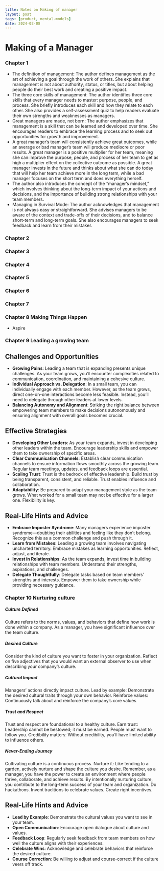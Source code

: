 ```yaml
---
title: Notes on Making of manager
layout: post
tags: [product, mental-models]
date: 2024-02-08
---
```


# Making of a Manager
### Chapter 1 
- The definition of management: The author defines management as the art of achieving a goal through the work of others. She explains that management is not about authority, status, or titles, but about helping people do their best work and creating a positive impact.
- The three core skills of management: The author identifies three core skills that every manager needs to master: purpose, people, and process. She briefly introduces each skill and how they relate to each other. She also provides a self-assessment quiz to help readers evaluate their own strengths and weaknesses as managers.
- Great managers are made, not born: The author emphasizes that management is a skill that can be learned and developed over time. She encourages readers to embrace the learning process and to seek out opportunities for growth and improvement.
- A great manager’s team will consistently achieve great outcomes, while an average or bad manager’s team will produce mediocre or poor results.
  A great manager is a positive multiplier for her team, meaning she can improve the purpose, people, and process of her team to get as high a multiplier effect on the collective outcome as possible.
  A great manager invests in the future and thinks about what she can do today that will help her team achieve more in the long term, while a bad manager focuses on the short term and does everything herself.
- The author also introduces the concept of the “manager’s mindset,” which involves thinking about the long-term impact of your actions and decisions, and the importance of building strong relationships with your team members.
- Managing in Survival Mode: The author acknowledges that management is not always easy or straightforward. She advises managers to be aware of the context and trade-offs of their decisions, and to balance short-term and long-term goals. She also encourages managers to seek feedback and learn from their mistakes
### Chapter 2
### Chapter 3

### Chapter 4
### Chapter 5
### Chapter 6
### Chapter 7
### Chapter 8 Making Things Happen
- Aspire

### Chapter 9 Leading a growing team

## Challenges and Opportunities
- **Growing Pains**: Leading a team that is expanding presents unique challenges. As your team grows, you’ll encounter complexities related to communication, coordination, and maintaining a cohesive culture.
- **Individual Approach vs. Delegation**: In a small team, you can individually engage with each member. However, as the team grows, direct one-on-one interactions become less feasible. Instead, you’ll need to delegate through other leaders at lower levels.
- **Balancing Autonomy and Alignment**: Striking the right balance between empowering team members to make decisions autonomously and ensuring alignment with overall goals becomes crucial.

## Effective Strategies
- **Developing Other Leaders**: As your team expands, invest in developing other leaders within the team. Encourage leadership skills and empower them to take ownership of specific areas.
- **Clear Communication Channels**: Establish clear communication channels to ensure information flows smoothly across the growing team. Regular team meetings, updates, and feedback loops are essential.
- **Scaling Trust**: Trust is the bedrock of effective leadership. Build trust by being transparent, consistent, and reliable. Trust enables influence and collaboration.
- **Adaptability**: Be prepared to adapt your management style as the team grows. What worked for a small team may not be effective for a larger one. Flexibility is key.

## Real-Life Hints and Advice
- **Embrace Imposter Syndrome**: Many managers experience imposter syndrome—doubting their abilities and feeling like they don’t belong. Recognize this as a common challenge and push through it.
- **Learn from Mistakes**: Leading a growing team involves navigating uncharted territory. Embrace mistakes as learning opportunities. Reflect, adjust, and iterate.
- **Invest in Relationships**: As the team expands, invest time in building relationships with team members. Understand their strengths, aspirations, and challenges.
- **Delegate Thoughtfully**: Delegate tasks based on team members’ strengths and interests. Empower them to take ownership while providing necessary guidance.
### Chapter 10 Nurturing culture
##### Culture Defined
Culture refers to the norms, values, and behaviors that define how work is done within a company. As a manager, you have significant influence over the team culture.

##### Desired Culture
Consider the kind of culture you want to foster in your organization. Reflect on five adjectives that you would want an external observer to use when describing your company’s culture.

##### Cultural Impact
Managers’ actions directly impact culture. Lead by example: Demonstrate the desired cultural traits through your own behavior. Reinforce values: Continuously talk about and reinforce the company’s core values.

##### Trust and Respect
Trust and respect are foundational to a healthy culture. Earn trust: Leadership cannot be bestowed; it must be earned. People must want to follow you. Credibility matters: Without credibility, you’ll have limited ability to influence others.

##### Never-Ending Journey
Cultivating culture is a continuous process. Nurture it: Like tending to a garden, actively nurture and shape the culture you desire. Remember, as a manager, you have the power to create an environment where people thrive, collaborate, and achieve results. By intentionally nurturing culture, you contribute to the long-term success of your team and organization.
Do hackathons. Invent traditions to celebrate values. Create right incentives.
## Real-Life Hints and Advice
- **Lead by Example**: Demonstrate the cultural values you want to see in your team.
- **Open Communication**: Encourage open dialogue about culture and values.
- **Feedback Loop**: Regularly seek feedback from team members on how well the culture aligns with their experiences.
- **Celebrate Wins**: Acknowledge and celebrate behaviors that reinforce the desired culture.
- **Course Correction**: Be willing to adjust and course-correct if the culture veers off track.
